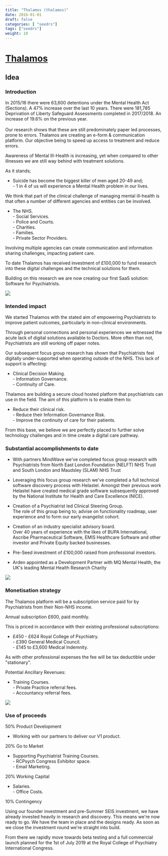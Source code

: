 ```yaml
---
title: "Thalamos (thalamos)"
date: 2016-01-01
draft: false
categories: [ "seedrs"]
tags: ["seedrs"]
weight: 10
---
```


# [Thalamos](https://www.seedrs.com/thalamos)

## Idea

### Introduction

In 2015/16 there were 63,600 detentions under the Mental Health Act (Sections). A 47% increase over the last 10 years. There were 181,785 Deprivation of Liberty Safeguard Assessments completed in 2017/2018. An increase of 19.6% on the previous year. <br> <br>Our research shows that these are still predominately paper led processes, prone to errors. Thalamos are creating an e-form &amp; communication platform. Our objective being to speed up access to treatment and reduce errors.

Awareness of Mental Ill-Health is increasing, yet when compared to other illnesses we are still way behind with treatment solutions.

As it stands;

- Suicide has become the biggest killer of men aged 20-49 and; <br>- 1 in 4 of us will experience a Mental Health problem in our lives.

We think that part of the clinical challenge of managing mental ill-health is that often a number of different agencies and entities can be involved.

- The NHS. <br>- Social Services. <br>- Police and Courts. <br>- Charities. <br>- Families. <br>- Private Sector Providers.

Involving multiple agencies can create communication and information sharing challenges, impacting patient care.

To date Thalamos has received investment of £100,000 to fund research into these digital challenges and the technical solutions for them.

Building on this research we are now creating our first SaaS solution: Software for Psychiatrists.

![](/img/seedrs/uploads/startup/section_image/image/16483/1on3o456p82l64ytrgai3825wam7w4d/85__Green.png?rect=0%2C0%2C4000%2C3000&w=600&fit=clip&s=6663567b2b09e22fb6ba11b9ec959647)

### Intended impact

We started Thalamos with the stated aim of empowering Psychiatrists to improve patient outcomes, particularly in non-clinical environments.

Through personal connections and personal experiences we witnessed the acute lack of digital solutions available to Doctors. More often than not, Psychiatrists are still working off paper notes.

Our subsequent focus group research has shown that Psychiatrists feel digitally under-supported when operating outside of the NHS. This lack of support is affecting:

- Clinical Decision Making. <br>- Information Governance. <br>- Continuity of Care.

Thalamos are building a secure cloud hosted platform that psychiatrists can use in the field. The aim of this platform is to enable them to:

- Reduce their clinical risk. <br>- Reduce their Information Governance Risk. <br>- Improve the continuity of care for their patients.

From this base, we believe we are perfectly placed to further solve technology challenges and in time create a digital care pathway.

### Substantial accomplishments to date

- With partners MindWave we've completed focus group research with Psychiatrists from North East London Foundation (NELFT) NHS Trust and South London and Maudsley (SLAM) NHS Trust

- Leveraging this focus group research we've completed a full technical software discovery process with Helastel. Amongst their previous work Helastel have created medical grade software subsequently approved by the National Institute for Health and Care Excellence (NICE).

- Creation of a Psychiatrist led Clinical Steering Group. <br>The role of this group being to; advise on functionality roadmap, user experience and to form our early evangelist cohort.

- Creation of an industry specialist advisory board. <br>Over 40 years of experience with the likes of BUPA International, Ascribe Pharmaceutical Software, EMIS Healthcare Software and other investor and Private Equity backed businesses.

- Pre-Seed investment of £100,000 raised from professional investors.

- Arden appointed as a Development Partner with MQ Mental Health, the UK's leading Mental Health Research Charity

![](/img/seedrs/uploads/startup/section_image/image/16482/is8h84laka4wwsydmg4zolehcj09eg5/Arden_-_MQ.jpg?rect=0%2C0%2C1200%2C675&w=600&fit=clip&s=f7a94fffb16725425b4f0e2eee25e8e7)

### Monetisation strategy

The Thalamos platform will be a subscription service paid for by Psychiatrists from their Non-NHS income.

Annual subscription £600, paid monthly.

This is priced in accordance with their existing professional subscriptions:

- £450 - £624 Royal College of Psychiatry. <br>- £390 General Medical Council. <br>- £145 to £3,600 Medical Indemnity.

As with other professional expenses the fee will be tax deductible under "stationary".

Potential Ancillary Revenues:

- Training Courses. <br>- Private Practice referral fees. <br>- Accountancy referral fees.

![](/img/seedrs/uploads/startup/section_image/image/16467/t3n5wscn07fqvljn1mfmhip6mz6xw9f/ipad-coffee_add-invoice.png?rect=0%2C0%2C3000%2C2000&w=600&fit=clip&s=c505be94d49464f0938719acb0091bd4)

### Use of proceeds

50% Product Development

- Working with our partners to deliver our V1 product.

20% Go to Market

- Supporting Psychiatrist Training Courses. <br>- RCPsych Congress Exhibitor space. <br>- Email Marketing.

20% Working Capital

- Salaries. <br>- Office Costs.

10% Contingency

Using our founder investment and pre-Summer SEIS investment, we have already invested heavily in research and discovery. This means we're now ready to go. We have the team in place and the designs ready. As soon as we close the investment round we're straight into build.

From there we rapidly move towards beta testing and a full commercial launch planned for the 1st of July 2019 at the Royal College of Psychiatry International Congress.

